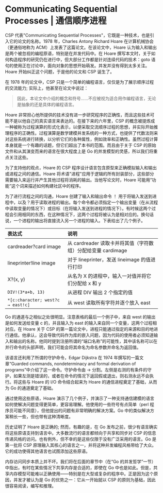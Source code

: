 # Communicating Sequential Processes | 通信顺序进程

CSP 代表"Communicating Sequential Processes"，它既是一种技术，也是引入它的论文的名称。1978 年，Charles Antony Richard Hoare 在计算机械协会（更通俗地称为 ACM）上发表了这篇论文。在该论文中，Hoare 认为输入和输出是两个被忽视的编程原语，特别是在并发代码中。在 Hoare 撰写本文时，关于如何构造程序的研究仍在进行中，但大部分工作都是针对连续代码的技术：goto 语句的使用正在讨论中，面向对象的思想开始萌发。并发并没有得到太多关注。Hoare 开始纠正这个问题，于是他的论文和 CSP 诞生了。

在 1978 年的论文中，CSP 只是一个简单的编程语言，仅仅是为了展示顺序过程的交流能力; 实际上，他甚至在论文中说过：

> 因此，本论文中介绍的概念和符号......不应被视为适合用作编程语言，无论是抽象的还是具体的编程语言。

Hoare 非常担心他所提供的技术没有进一步研究程序的正确性，而且这些技术可能不是以他自己的真实语言来表达的。在接下来的六年里，CSP 的概念被提炼成一种被称为过程演算的形式化表示，以便采取交流顺序过程的思想，并实际开始推理程序的正确性。过程演算是数学建模并发系统的一种方式，也提供了代数法则来对这些系统进行转换，以分析它们的各种属性，例如效率和正确性。虽然过程计算本身就是一个有趣的话题，但它们超出了本书的范围。而且由于关于 CSP 的原始文件和从其演变而来的语言在很大程度上是 Go 的并发模型的灵感，所以我们将重点关注这些。

为了支持他的观点，Hoare 的 CSP 程序设计语言包含原型来正确模拟输入和输出或进程之间的通信。Hoare 将术语"进程"应用于逻辑的所有封装部分，这些部分需要输入来运行并产生其他过程将消耗的输出。当他写论文时，Hoare 可能用“功能”这个词来描述如何构建社区中的程序。

为了进行流程之间的沟通，Hoare 创建了输入和输出命令 ！ 用于将输入发送到进程中，以及？用于读取进程的输出。每个命令都必须指定一个输出变量（在从流程中读取变量的情况下）或目标（在将输入发送到进程的情况下）。有时候这两个过程会引用相同的东西，在这种情况下，这两个过程将被认为是相对应的。换句话说，一个进程的输出将直接流入另一个进程的输入。下表给出了几个例子。

| 表达式                            | 说明                                                         |
| :-------------------------------- | :----------------------------------------------------------- |
| cardreader?card image             | 从 cardreader 读取卡并将其值（字符数组）分配给变量 cardimage |
| lineprinter!line image            | 对于 lineprinter，发送 lineimage 的值进行打印                |
| X?(x, y)                          | 从名为 X 的进程中，输入一对值并将它们分配给 x 和 y           |
| `DIV!(3*a+b, 13)`                 | 从进程 DIV 输出 2 个指定的值                                 |
| `*[c:character; west?c → east!c]` | 从 west 读取所有字符并逐个放入 east                          |

Go 的通道与之相似之处很明显。注意表格的最后一个例子中，来自 west 的输出是如何发送给变量 c 的，并且输入为 east 的输入来自同一个变量，这两个过程相对应。在 Hoare 关于 CSP 的第一篇论文中，进程只能通过指定的来源和目的地进行通信。他承认，这会导致代码作为库的嵌入问题，因为代码的使用者必须知道输入和输出的名称。他同时提到注册所谓的“端口名称”的可能性，其中该名称可以在并行命令的头部声明，我们可能会将其命名为命名参数并命名为返回值。

该语言还利用了所谓的守护命令，Edgar Dijkstra 在 1974 年撰写的一篇文章“Guarded commands, nondeterminacy and formal derivation of programs”中介绍了这一命令。守护命令由 → 分割。左侧是右测的有条件的守护，如果左测是错误的，或者在命令的情况下返回假或退出，则右测永远不会执行。将这些与 Hoare 的 I/O 命令结合起来为 Hoare 的通信进程奠定了基础，从而为 Go 的通道奠定了基础。

通过使用这些原语，Hoare 演示了几个例子，并演示了一种支持通信建模的语言如何使解决问题变得更简单，更容易理解。他使用的一些符号有点简单（perl 程序员可能不同意），但他提出的问题有非常明确的解决方案。Go 中的类似解决方案稍长一些，但也带有这种清晰度。

历史证明了 Hoare 是正确的; 然而，有趣的是，在 Go 发布之前，很少有语言确实将这些原语支持到语言中。大多数流行的语言都倾向于共享和同步对 CSP 的信息传递风格的访问。也有例外，但不幸的是这些仅限于没有广泛采用的语言。Go 是第一批将 CSP 原理融入其核心的语言之一，并将这种并发编程风格带给了大众。它的成功使得其他语言也试图添加这些原语。

内存访问同步本质上并不坏。我们将在后面的章节中（在“Go 的并发哲学”一节）中指出，有时在某些情况下共享内存是合适的，即使在 Go 中也是如此。但是，共享内存模型可能难以正确使用——特别是在大型或复杂的程序中。正是因为这个原因，并发才被认为是 Go 的优势之一：它从一开始就以 CSP 的原则为基础，因此很容易阅读，编写和推理。
